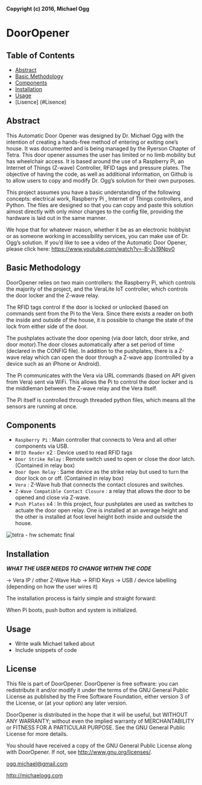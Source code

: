 **Copyright (c) 2016, Michael Ogg**
# DoorOpener
## Table of Contents
* [Abstract](#Abstract)
* [Basic Methodology](#Basic-Methodology)
* [Components](#Components)
* [Installation](#Installation)
* [Usage](#Usage)
* [Lisence] (#Lisence)

## Abstract

This Automatic Door Opener was designed by Dr. Michael Ogg with the intention of creating a hands-free method of entering or exiting one’s house. It was documented and is being managed by the Ryerson Chapter of Tetra. This door opener assumes the user has limited or no limb mobility but has wheelchair access. It is based around the use of a Raspberry Pi, an Internet of Things (Z-wave) Controller, RFID tags and pressure plates. The objective of having the code, as well as additional information, on Github is to allow users to copy and modify Dr. Ogg’s solution for their own purposes.

This project assumes you have a basic understanding of the following concepts: electrical work, Raspberry Pi , Internet of Things controllers, and Python. The files are designed so that you can copy and paste this solution almost directly with only minor changes to the config file, providing the hardware is laid out in the same manner. 

We hope that for whatever reason, whether it be as an electronic hobbyist or as someone working in accessibility services, you can make use of Dr. Ogg’s solution. If you’d like to see a video of the Automatic Door Opener, please click here: https://www.youtube.com/watch?v=-B-Js19Npv0


## Basic Methodology
DoorOpener relies on two main controllers: the Raspberry Pi, which controls the majority of the project, and the VeraLite IoT controller, which controls the door locker and the Z-wave relay. 

The RFID tags control if the door is locked or unlocked (based on commands sent from the Pi to the Vera. Since there exists a reader on both the inside and outside of the house, it is possible to change the state of the lock from either side of the door. 

The pushplates activate the door opening (via door latch, door strike, and door motor).The door closes automatically after a set period of time (declared in the CONFIG file). In addition to the pushplates, there is a Z-wave relay which can open the door through a Z-wave app (controlled by a device such as an iPhone or Android).

The Pi communicates with the Vera via URL commands (based on API given from Vera) sent via WiFi. This allows the Pi to control the door locker and is the middleman between the Z-wave relay and the Vera itself.

The Pi itself is controlled through threaded python files, which means all the sensors are running at once.


## Components
* `Raspberry Pi` : Main controller that connects to Vera and all other components via USB.
* `RFID Reader` x2 : Device used to read RFID tags
* `Door Strike Relay` : Remote switch used to open or close the door latch. (Contained in relay box)
* `Door Open Relay` : Same device as the strike relay but used to turn the door lock on or off. (Contained in relay box)
* `Vera` : Z-Wave hub that connects the contact closures and switches.
* `Z-Wave Compatible Contact Closure` : a relay that allows the door to be opened and close via Z-wave.
* `Push Plates` x4 : In this project, four pushplates are used as switches to actuate the door open relay. One is installed at an average height and the other is installed at foot level height both inside and outside the house.


![tetra - hw schematc final](https://user-images.githubusercontent.com/20260964/50591673-ca952f00-0e5e-11e9-99dc-36fbd32591af.png)



## Installation

***WHAT THE USER NEEDS TO CHANGE WITHIN THE CODE*** 

-> Vera IP / other Z-Wave Hub
-> RFID Keys
-> USB / device labelling (depending on how the user wires it)

The installation process is fairly simple and straight forward:

When Pi boots, push button and system is initialized.

## Usage
* Write walk Michael talked about
* Include snippets of code

## License
This file is part of DoorOpener. DoorOpener is free software: you can
redistribute it and/or modify it under the terms of the GNU General
Public License as published by the Free Software Foundation, either
version 3 of the License, or (at your option) any later version.

DoorOpener is distributed in the hope that it will be useful, but
WITHOUT ANY WARRANTY; without even the implied warranty of
MERCHANTABILITY or FITNESS FOR A PARTICULAR PURPOSE. See the GNU
General Public License for more details.

You should have received a copy of the GNU General Public License
along with DoorOpener. If not, see <http://www.gnu.org/licenses/>.

ogg.michael@gmail.com

http://michaelogg.com
